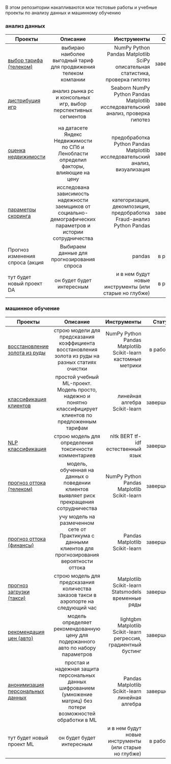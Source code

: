 В этом репозитории накапливаются мои тестовые работы и учебные проекты по анализу данных и машинному обучению


### анализ данных

| Проекты        | Описание           | Инструменты  | Статус       |
| -------------  |:------------------:| ------------:| ------------:|
|[выбор тарифа (телеком)](https://github.com/n-vit/YaP_Projects/tree/main/анализ%20данных/выбор%20тарифа%20телеком)   | выбираю наиболее выгодный тариф для продвижения телеком компании     | NumPy Python Pandas Matplotlib SciPy описательная статистика, проверка гипотез       | завершен |
| [дистрибуция игр](https://github.com/n-vit/YaP_Projects/tree/main/анализ%20данных/исследование%20рынка%20игр)      | анализ рынка pc и консольных игр, выбор перспективных сегментов          |  Seaborn NumPy Python Pandas Matplotlib исследовательский анализ, проверка гипотез      | завершен |
| [оценка недвижимости](https://github.com/n-vit/YaP_Projects/tree/main/анализ%20данных/исследовательский%20анализ%20недвижимости)      | на датасете Яндекс Недвижимости по СПб и Ленобласти определил факторы, влияющие на цену          |   предобработка Python Pandas Matplotlib исследовательский анализ, визуализация       | завершен |
| [параметры скоринга](https://github.com/n-vit/YaP_Projects/tree/main/анализ%20данных/параметры%20кредитного%20скоринга)      | исследована зависимость надежности заемщиков от социально-демографических параметров и истории сотрудничества           |   категоризация, декомпозиция, предобработка Fraud-анализ Python Pandas       | завершен |
| Прогноз изменения спроса (акция  | Выбираем данные для прогнозирования спроса    | pandas       | в работе |
|тут будет новый проект DA  | он будет будет интересным     | и в нем будут новые инструменты (или старые но глубже)       | в работе |

### машинное обучение

| Проекты        | Описание           | Инструменты  | Статус       |
| -------------  |:------------------:| ------------:| ------------:|
|[восстановление золота из руды](https://github.com/n-vit/YaP_Projects/tree/main/machine_learning/восстановление%20золота%20из%20руды)   | строю модели для предсказания коэффициента восстановления золота из руды на разных статиях очистки     | NumPy Python Pandas Matplotlib Scikit-learn кастомные метрики       | в работе |
|[классификация клиентов](https://github.com/n-vit/YaP_Projects/tree/main/machine_learning/классификация%20клиентов)   | простой учебный ML-проект. Модель просто, надежно и понятно классифицирует клиентов по предложенным тарифам     | линейная алгебра Scikit-learn      | завершен |
|[NLP классификация](https://github.com/n-vit/YaP_Projects/tree/main/machine_learning/классификация%20текста)   | строю модель для определения токсичности комментариев     | nltk BERT tf-idf естественный язык     | завершен |
|[прогноз оттока (телеком)](https://github.com/n-vit/YaP_Projects/tree/main/machine_learning/отток%20клиентов%20телеком)   | модель, обученная на данных о поведении клиентов выявляет риск прекращения сотрудничества   | NumPy Python Pandas Matplotlib Scikit-learn     | завершен |
|[прогноз оттока (финансы)](https://github.com/n-vit/YaP_Projects/tree/main/machine_learning/предсказание%20оттока)   | учу модель на размеченном сете от Практикума с данными клиентов для прогнозирования вероятности оттока       | Pandas Matplotlib Scikit-learn       | завершен |
|[прогноз загрузки (такси)](https://github.com/n-vit/YaP_Projects/tree/main/machine_learning/прогноз%20пиковой%20загрузки)   | строю модель для предсказания количества заказов такси в аэропорте на следующий час     | Matplotlib Scikit-learn Statsmodels временные ряды       | завершен |
|[рекомендация цен (авто)](https://github.com/n-vit/YaP_Projects/tree/main/machine_learning/рекомендация%20цен%20авто)   | модель определяет рекомендованную цену для подержанного авто по набору параметров     | lightgbm Matplotlib Scikit-learn  регрессия, градиентный бустинг     | завершен |
|[анонимизация персональных данных](адрес)   | простая и надежная защита персональных данных шифрованием (умножение матриц) без потери возможностей обработки в ML     | Pandas Matplotlib Scikit-learn линейная алгебра      | завершен |
|тут будет новый проект ML  | он будет будет интересным     | и в нем будут новые инструменты (или старые но глубже)       | в работе |


